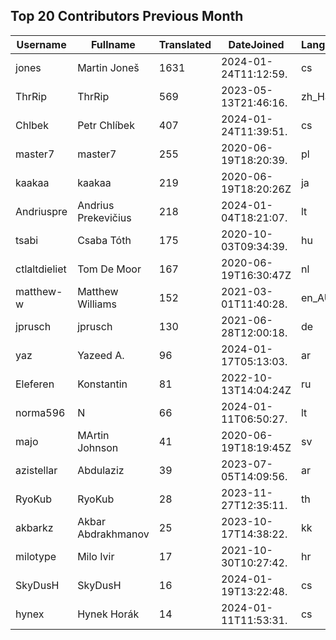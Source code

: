## Top 20 Contributors Previous Month ##
|Username|Fullname|Translated|DateJoined|Language|
|--------|--------|----------|----------|-------|
|jones|Martin Joneš|1631|2024-01-24T11:12:59.|cs|
|ThrRip|ThrRip|569|2023-05-13T21:46:16.|zh_Hans|
|Chlbek|Petr Chlíbek|407|2024-01-24T11:39:51.|cs|
|master7|master7|255|2020-06-19T18:20:39.|pl|
|kaakaa|kaakaa|219|2020-06-19T18:20:26Z|ja|
|Andriuspre|Andrius Prekevičius|218|2024-01-04T18:21:07.|lt|
|tsabi|Csaba Tóth|175|2020-10-03T09:34:39.|hu|
|ctlaltdieliet|Tom De Moor|167|2020-06-19T16:30:47Z|nl|
|matthew-w|Matthew Williams|152|2021-03-01T11:40:28.|en_AU|
|jprusch|jprusch|130|2021-06-28T12:00:18.|de|
|yaz|Yazeed A.|96|2024-01-17T05:13:03.|ar|
|Eleferen|Konstantin|81|2022-10-13T14:04:24Z|ru|
|norma596|N|66|2024-01-11T06:50:27.|lt|
|majo|MArtin Johnson|41|2020-06-19T18:19:45Z|sv|
|azistellar|Abdulaziz|39|2023-07-05T14:09:56.|ar|
|RyoKub|RyoKub|28|2023-11-27T12:35:11.|th|
|akbarkz|Akbar Abdrakhmanov|25|2023-10-17T14:38:22.|kk|
|milotype|Milo Ivir|17|2021-10-30T10:27:42.|hr|
|SkyDusH|SkyDusH|16|2024-01-19T13:22:48.|cs|
|hynex|Hynek Horák|14|2024-01-11T11:53:31.|cs|
